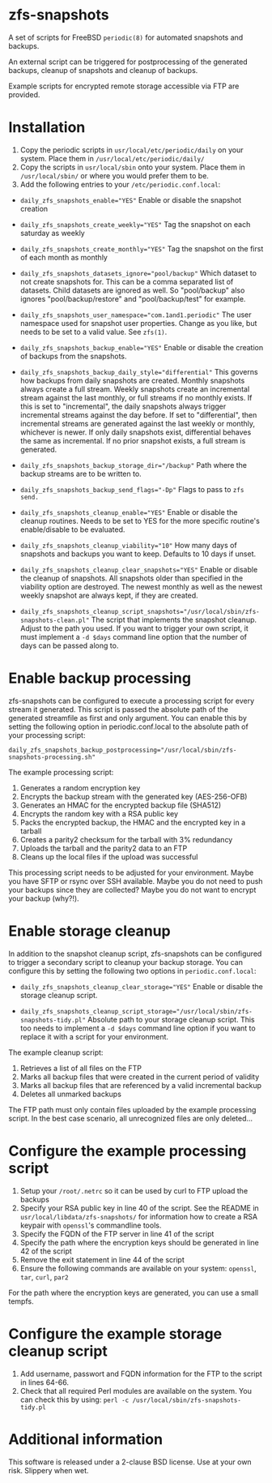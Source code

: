 zfs-snapshots
=============

A set of scripts for FreeBSD `periodic(8)` for automated snapshots and backups.

An external script can be triggered for postprocessing of the generated
backups, cleanup of snapshots and cleanup of backups.

Example scripts for encrypted remote storage accessible via FTP are
provided.

Installation
============
1. Copy the periodic scripts in `usr/local/etc/periodic/daily` on your
   system. Place them in `/usr/local/etc/periodic/daily/`
2. Copy the scripts in `usr/local/sbin` onto your system. Place them in
   `/usr/local/sbin/` or where you would prefer them to be.
3. Add the following entries to your `/etc/periodic.conf.local`:

* `daily_zfs_snapshots_enable="YES"`
  Enable or disable the snapshot creation

* `daily_zfs_snapshots_create_weekly="YES"`
  Tag the snapshot on each saturday as weekly

* `daily_zfs_snapshots_create_monthly="YES"`
  Tag the snapshot on the first of each month as monthly

* `daily_zfs_snapshots_datasets_ignore="pool/backup"`
  Which dataset to not create snapshots for. This can be a comma
  separated list of datasets. Child datasets are ignored as well.
  So "pool/backup" also ignores "pool/backup/restore" and
  "pool/backup/test" for example.

* `daily_zfs_snapshots_user_namespace="com.1and1.periodic"`
  The user namespace used for snapshot user properties. Change as you like,
  but needs to be set to a valid value. See `zfs(1)`.

* `daily_zfs_snapshots_backup_enable="YES"`
  Enable or disable the creation of backups from the snapshots.

* `daily_zfs_snapshots_backup_daily_style="differential"`
  This governs how backups from daily snapshots are created. Monthly
  snapshots always create a full stream. Weekly snapshots create an
  incremental stream against the last monthly, or full streams if no
  monthly exists. If this is set to "incremental", the daily snapshots
  always trigger incremental streams against the day before. If set to
  "differential", then incremental streams are generated against the
  last weekly or monthly, whichever is newer. If only daily snapshots
  exist, differential behaves the same as incremental.
  If no prior snapshot exists, a full stream is generated.

* `daily_zfs_snapshots_backup_storage_dir="/backup"`
  Path where the backup streams are to be written to.

* `daily_zfs_snapshots_backup_send_flags="-Dp"`
  Flags to pass to `zfs send.`

* `daily_zfs_snapshots_cleanup_enable="YES"`
  Enable or disable the cleanup routines. Needs to be set to YES for
  the more specific routine's enable/disable to be evaluated.

* `daily_zfs_snapshots_cleanup_viability="10"`
  How many days of snapshots and backups you want to keep. Defaults to
  10 days if unset.

* `daily_zfs_snapshots_cleanup_clear_snapshots="YES"`
  Enable or disable the cleanup of snapshots. All snapshots older than
  specified in the viability option are destroyed. The newest monthly
  as well as the newest weekly snapshot are always kept, if they are
  created.

* `daily_zfs_snapshots_cleanup_script_snapshots="/usr/local/sbin/zfs-snapshots-clean.pl"`
  The script that implements the snapshot cleanup. Adjust to the path
  you used. If you want to trigger your own script, it must implement
  a `-d $days` command line option that the number of days can be
  passed along to.

Enable backup processing
========================

zfs-snapshots can be configured to execute a processing script for every
stream it generated. This script is passed the absolute path of the
generated streamfile as first and only argument. You can enable this by
setting the following option in periodic.conf.local to the absolute path
of your processing script:

```
daily_zfs_snapshots_backup_postprocessing="/usr/local/sbin/zfs-snapshots-processing.sh"
```

The example processing script:

1. Generates a random encryption key
2. Encrypts the backup stream with the generated key (AES-256-OFB)
3. Generates an HMAC for the encrypted backup file (SHA512)
4. Encrypts the random key with a RSA public key
5. Packs the encrypted backup, the HMAC and the encrypted key in a tarball
6. Creates a parity2 checksum for the tarball with 3% redundancy
7. Uploads the tarball and the parity2 data to an FTP
8. Cleans up the local files if the upload was successful

This processing script needs to be adjusted for your environment. Maybe
you have SFTP or rsync over SSH available. Maybe you do not need to push
your backups since they are collected? Maybe you do not want to encrypt
your backup (why?!).

Enable storage cleanup
======================

In addition to the snapshot cleanup script, zfs-snapshots can be
configured to trigger a secondary script to cleanup your backup storage.
You can configure this by setting the following two options in
`periodic.conf.local`:

* `daily_zfs_snapshots_cleanup_clear_storage="YES"`
  Enable or disable the storage cleanup script.

* `daily_zfs_snapshots_cleanup_script_storage="/usr/local/sbin/zfs-snapshots-tidy.pl"`
  Absolute path to your storage cleanup script. This too needs to
  implement a `-d $days` command line option if you want to replace it
  with a script for your environment.

The example cleanup script:

1. Retrieves a list of all files on the FTP
2. Marks all backup files that were created in the current period of validity
3. Marks all backup files that are referenced by a valid incremental
   backup
4. Deletes all unmarked backups

The FTP path must only contain files uploaded by the example processing
script. In the best case scenario, all unrecognized files are only
deleted...

Configure the example processing script
=======================================

1. Setup your `/root/.netrc` so it can be used by curl to FTP upload
   the backups
2. Specify your RSA public key in line 40 of the script. See the README
   in `usr/local/libdata/zfs-snapshots/` for information how to create a
   RSA keypair with `openssl`'s commandline tools.
3. Specify the FQDN of the FTP server in line 41 of the script
4. Specify the path where the encryption keys should be generated in
   line 42 of the script
5. Remove the exit statement in line 44 of the script
6. Ensure the following commands are available on your system: `openssl`,
   `tar`, `curl`, `par2`

For the path where the encryption keys are generated, you can use a
small tempfs.

Configure the example storage cleanup script
============================================

1. Add username, passwort and FQDN information for the FTP to the script
   in lines 64-66.
2. Check that all required Perl modules are available on the system. You
   can check this by using:
   `perl -c /usr/local/sbin/zfs-snapshots-tidy.pl` 

Additional information
======================
This software is released under a 2-clause BSD license.
Use at your own risk. Slippery when wet.
